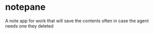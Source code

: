 notepane
========

A note app for work that will save the contents often in case the agent needs one they deleted
